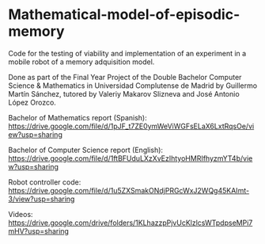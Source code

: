 # Mathematical-model-of-episodic-memory

Code for the testing of viability and implementation of an experiment in a mobile robot of a memory adquisition model.

Done as part of the Final Year Project of the Double Bachelor Computer Science & Mathematics in Universidad Complutense de Madrid by Guillermo Martín Sánchez, tutored by Valeriy Makarov Slizneva and José Antonio López Orozco. 

Bachelor of Mathematics report (Spanish): https://drive.google.com/file/d/1pJF_t7ZE0ymWeViWGFsELaX6LxtRqsOe/view?usp=sharing

Bachelor of Computer Science report (English): https://drive.google.com/file/d/1ftBFUduLXzXvEzIhtyoHMRIfhyzmYT4b/view?usp=sharing

Robot controller code: https://drive.google.com/file/d/1u5ZXSmakONdjPRGcWxJ2WQg45KAImt-3/view?usp=sharing

Videos: https://drive.google.com/drive/folders/1KLhazzpPjvUcKlzlcsWTpdpseMPi7mHV?usp=sharing
